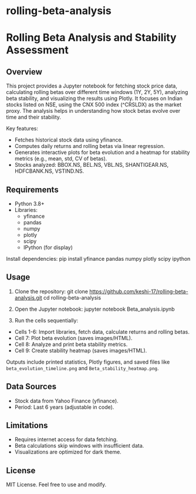 # rolling-beta-analysis
# Rolling Beta Analysis and Stability Assessment

## Overview
This project provides a Jupyter notebook for fetching stock price data, calculating rolling betas over different time windows (1Y, 2Y, 5Y), analyzing beta stability, and visualizing the results using Plotly. It focuses on Indian stocks listed on NSE, using the CNX 500 index (^CRSLDX) as the market proxy. The analysis helps in understanding how stock betas evolve over time and their stability.

Key features:
- Fetches historical stock data using yfinance.
- Computes daily returns and rolling betas via linear regression.
- Generates interactive plots for beta evolution and a heatmap for stability metrics (e.g., mean, std, CV of betas).
- Stocks analyzed: BBOX.NS, BEL.NS, VBL.NS, SHANTIGEAR.NS, HDFCBANK.NS, VSTIND.NS.

## Requirements
- Python 3.8+
- Libraries: 
  - yfinance
  - pandas
  - numpy
  - plotly
  - scipy
  - IPython (for display)

Install dependencies:
pip install yfinance pandas numpy plotly scipy ipython


## Usage
1. Clone the repository:
git clone https://github.com/keshi-17/rolling-beta-analysis.git
cd rolling-beta-analysis


2. Open the Jupyter notebook:
jupyter notebook Beta_analysis.ipynb


3. Run the cells sequentially:
- Cells 1-6: Import libraries, fetch data, calculate returns and rolling betas.
- Cell 7: Plot beta evolution (saves images/HTML).
- Cell 8: Analyze and print beta stability metrics.
- Cell 9: Create stability heatmap (saves images/HTML).

Outputs include printed statistics, Plotly figures, and saved files like `beta_evolution_timeline.png` and `Beta_stability_heatmap.png`.

## Data Sources
- Stock data from Yahoo Finance (yfinance).
- Period: Last 6 years (adjustable in code).

## Limitations
- Requires internet access for data fetching.
- Beta calculations skip windows with insufficient data.
- Visualizations are optimized for dark theme.

## License
MIT License. Feel free to use and modify.

